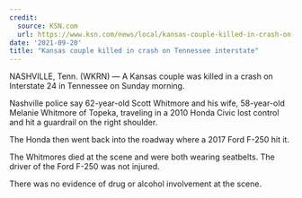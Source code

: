 ```yaml
---
credit:
  source: KSN.com
  url: https://www.ksn.com/news/local/kansas-couple-killed-in-crash-on-tennessee-interstate/
date: '2021-09-20'
title: "Kansas couple killed in crash on Tennessee interstate"
---
```

NASHVILLE, Tenn. (WKRN) — A Kansas couple was killed in a crash on Interstate 24 in Tennessee on Sunday morning.

Nashville police say 62-year-old Scott Whitmore and his wife, 58-year-old Melanie Whitmore of Topeka, traveling in a 2010 Honda Civic lost control and hit a guardrail on the right shoulder.

The Honda then went back into the roadway where a 2017 Ford F-250 hit it.

The Whitmores died at the scene and were both wearing seatbelts. The driver of the Ford F-250 was not injured.

There was no evidence of drug or alcohol involvement at the scene.
